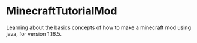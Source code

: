 # MinecraftTutorialMod
Learning about the basics concepts of how to make a minecraft mod using java, for version 1.16.5.
